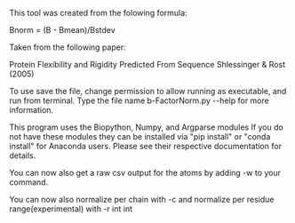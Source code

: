This tool was created from the folowing formula:

Bnorm = (B - Bmean)/Bstdev

Taken from the following paper:

Protein Flexibility and Rigidity Predicted From Sequence
Shlessinger & Rost (2005)

To use save the file, change permission to allow running as executable, and run from terminal. Type the file name
b-FactorNorm.py --help for more information.

This program uses the Biopython, Numpy, and Argparse modules
If you do not have these modules they can be installed via "pip install" or "conda install" for Anaconda users.
Please see their respective documentation for details.

You can now also get a raw csv output for the atoms by adding -w to your command.

You can now also normalize per chain with -c and normalize per residue range(experimental) with -r int int
